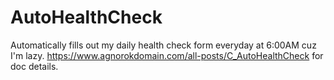 # AutoHealthCheck
Automatically fills out my daily health check form everyday at 6:00AM cuz I'm lazy. https://www.agnorokdomain.com/all-posts/C_AutoHealthCheck for doc details.
